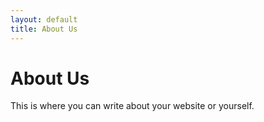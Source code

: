 ```yaml
---
layout: default
title: About Us
---
```


# About Us
This is where you can write about your website or yourself.

